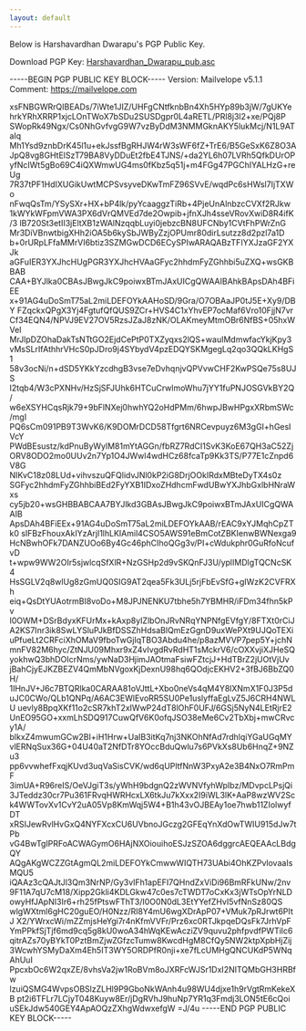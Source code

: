 ```yaml
---
layout: default
---
```

Below is Harshavardhan Dwarapu's PGP Public Key.

Download PGP Key: <a href="pgp/Harshavardhan_Dwarapu_pub.asc">Harshavardhan_Dwarapu_pub.asc</a>


-----BEGIN PGP PUBLIC KEY BLOCK-----
Version: Mailvelope v5.1.1
Comment: https://mailvelope.com

xsFNBGWRrQIBEADs/7iWte1JIZ/UHFgCNtfknbBn4Xh5HYp89b3jW/7gUKYe
hrkYRhXRRP1xjcLOnTWoX7bSDu2SUSDgpr0L4aRETL/PRl8j3l2+xe/PQj8P
SWopRk49Ngx/Cs0NhGvfvgG9W7vzByDdM3NMMGknAKY5lukMcj/N1L9ATaIq
Mh1Ysd9znbDrK45l1u+ekJssfBgRHJW4rW3sWF6fZ+TrE6/B5GeSxK6Z8O3A
JpQ8vg8GHtElSzT79BA8VyDDuEt2fbE4TJNS/+da2YL6h07LVRh5QfkDUrOP
yfNcIWt5gBo69C4iQXWmwUG4ms0fKbz5q51j+m4FGg47PGChIYALHzG+reUg
7R37tPF1HdIXUGikUwtMCPSvsyveDKwTmFZ96SVvE/wqdPc6sHWsl7IjTXWo
nFwqQsTm/YSySXr+HX+bP4lk/pyYcaaggzTiRb+4PjeUnAlnbzcCVXf2RJkw
1kWYkWFpmVWA3PX6dVrQMVEd7de2Owpib+jfnXJh4sseVRovXwiD8R4ifK/3
lB720St3etII3jEltXB1zWAlNzqqbLuyi0jebzcBN8UFCNby1CVtFhPWrZnG
Mr3DiVBnwtbigXHh2iOA5b6kySbJWByZzjOPUmr80dirLsutzz8d2pzl7a1D
b+0rURpLFfaMMrVI6btiz3SZMGwDCD6ECySPIwARAQABzTFIYXJzaGF2YXJk
aGFuIER3YXJhcHUgPGR3YXJhcHVAaGFyc2hhdmFyZGhhbi5uZXQ+wsGKBBAB
CAA+BYJlka0CBAsJBwgJkC9poiwxBTmJAxUICgQWAAIBAhkBApsDAh4BFiEE
x+91AG4uDoSmT75aL2miLDEFOYkAAHoSD/9Gra/O7OBAaJP0tJ5E+Xy9/DBY
FZqckxQPgX3Yj4FgtufQfQUS9ZCr+HVS4C1xYhvEP7ocMaf6Vro10FjjN7vr
Cf34EQN4/NPVJ9EV27OV5RzsJZaJ8zNK/OLAKmeyMtmOBr6NfBS+05hxWVeI
MrJlpDZOhaDakTsNTtGO2EjdCePtP0TXZyqxs2lQS+wauIMdmwfacYkjKpy3
vMsSLrIfAthhrVHcS0pJDro9j4SYbydV4pzEDQYSKMgegLq2qo3QQkLKHgS1
58v3ocNi/n+dSD5YKkYzcdhgB3vse7eDvhqnjvQPVvwCHF2KwPSQe75s8UJS
I2tqb4/W3cPXNHv/HzSjSFJUhk6HTCuCrwlmoWhu7jYY1fuPNJOSGVkBY2Q/
w6eXSYHCqsRjk79+9bFlNXej0hwhYQ2oHdPMm/6hwpJBwHPgxXRbmSWc/mgI
PQ6sCm091PB9T3WvK6/K9DOMrDCD58Tfgrt6NRCevpuyz6M3gGI+hGesIVcY
PWdBEsustz/kdPnuByWylM81mYtAGGn/fbRZ7RdCI1SvK3KoE67QH3aC52Zj
ORV8ODO2mo0UUv2n7Yp1O4JWwl4wdHCz68fcaTp9Kk3TS/P77E1cZnpd6V8G
NIKvC18z08LUd+vihvszuQFQlidvJNl0kP2iG8DrjOOkIRdxMBteDyTX4s0z
SGFyc2hhdmFyZGhhbiBEd2FyYXB1IDxoZHdhcmFwdUBwYXJhbGxlbHNraWxs
cy5jb20+wsGHBBABCAA7BYJlkd3GBAsJBwgJkC9poiwxBTmJAxUICgQWAAIB
ApsDAh4BFiEEx+91AG4uDoSmT75aL2miLDEFOYkAAB/rEAC9xYJMqhCpZTk0
sIFBzFhouxAkIYzArjl1lhLKIAmil4CSO5AWS91eBmCotZBKIenwBWNexga9
HcNBwhOFk7DANZUOo6By4Gc46phCIhoQGg3v/PI+cWdukphr0GuRfoNcufvD
t+wpw9WW2OIr5sjwlcqSfXlR+NzGSHp2d9vSKQnFJ3U/yplIMDlgTQCNcSK4
HsSGLV2q8wlUg8zGmUQ0SIG9AT2qea5Fk3ULj5rjFbEvSfG+gIWzK2CVFRXh
eiq+QsDtYUAotrmBI8voDo+M8JPJNENKU7tbhe5h7YBMHR/iFDm34fhn5kPv
I0OWM+DSrBdyxKFUrMx+kAxp8yIZlbOnJRvNRqYNPNfgEVfgY/8FTXt0rCiJ
A2KS7Inr3ik8SwLYSluPJkBfDSSZhHdsaBlQmEzGgnD9uxWePXt9UJQoTEXi
uPfueLt2CRFciXhOMaV9fboTwGjIqTBO3Abdu4he/p8azMVVP7pep5Y+jchN
mnFV82M6hyc/ZtNJU09Mhxr9xZ4vIvgdRvRdHT1sMckrV6/cOXXvjiXJHeSQ
yokhwQ3bhDOIcrNms/ywNaD3HjimJAOtmaFsiwFZtcjJ+HdTBrZ2jUOtVjUv
jBahCjyEJKZBEZV4QmMbNVgoxKjDexnU98hq6QOdjcEKHV2+3fBJ6BbZQ0H/
1IHnJV+J6c7BTQRlka0CARAA81oVJttL+Xbo0neVs4qM4Y8lXNmX1F0J3P5d
uJC0CWo/QLb1QNPq/A6AC3EWlEvoRR5SU0Pe1uslyffaEgLvZ5J6CRH4NWLU
uevly8BpqXKf11o2cSR7khT2xIWwP24dT8lOhF0UFJ/6GSj5NyN4LEtRjrE2
UnEO95GO+xxmLhSDQ917CuwQfV6K0ofqJSO38eMe6Cv2TbXbj+mwCRvcy1A/
blkxZ4mwumGCw2BI+iH1Hrw+UaIB3itKq7nj3NKOhNfAd7rdhlqiYGaUGqMY
vlERNqSux36G+04U40aT2NfDTr8YOccBduQwlu7s6PVkXs8Ub6HnqZ+9NZu3
pp6vvwhefFxqjKUvd3uqVaSisCVK/wd6qUPltfNnW3PxyA2e3B4NxO7RmPmF
3imUA+R96reIS/OeVJgiT3s/yWhH9bdgnQ2zWVNVfyhWpIbz/MDvpcLPsjQi
3JTeddz30cr7Pu361FRvqHWRHcxLX6tkJu7kXxx2I9iWL3lK+AaP8wzWV2Sc
k4WWTovXv1CvY2uA05Vp8KmWqj5W4+B1h43vOJBEAy1oe7hwb11ZIolwyfDT
xRSIJewRvlHvGxQ4NYFXcxCU6UVbnoJGczg2GFEqYnXdOwTWIU915dJw7tPb
vG4BwTgIPRFoACWAGymO6HAjNXOiouihoESJzSZOA6dggrcAEQEAAcLBdgQY
AQgAKgWCZZGtAgmQL2miLDEFOYkCmwwWIQTH73UAbi4OhKZPvlovaaIsMQU5
iQAAz3cQAJtJl3Qm3NrNP/Gy3vIFh1apEFI7QHndZxViDi96BmRFkUNw/2nv
9F11A7qU7cM18/Xipp2Gkli4KDLGkw47c0es7cTWDT7oCxKx3jWTsOpYrNLD
owyHfJApNI3Ir6+rh25fPtswFThT3/I0O0N0dL3EtYYefZHvI5vfNnSz80QS
wlgWXtml6gHC20guEO/H0Nzz/Rl8Y4mU6wgXDrApP07+VMuk7pRJrwt6PItJ
X2/YWrxcWi/mZZmjsHeYgi7r4nKfmVVFr/Prz6xc0RTJkpqeDQsFk7JrhVpF
YmPPkfSjTjf6md9cq5g8kU0woA34hWqKEwAcziZV9quvu2phfpvdfPWTilc6
qitrAZs70yBYkT0PztBmZjwZGfzcTumw8KwcdHgM8CfQy5NW2ktpXpbHjZij
3WcwhYSMyDaXm4Eh5IT3WY5ORDPfR0nji+xe7fLcUMHgQNCUKdP5WNqAhUuI
PpcxbOc6W2qxZE/8vhsVa2jw1RoBVm8oJXRFcWJSr1DxI2NITQMbGH3HRBfw
lzuiQSMG4WvpsOBSlzZLHl9P9GboNkWAnh4u98WU4djxe1h9rVgtRmKekeXB
pt2i6TFLr7LCjyT048Kuyw8Er/jDgRVhJ9huNp7YR1q3Fmdj3LON5tE6cQoi
uSEkJdw540GEY4ApAOQzZXhgWdwxefgW
=J/4u
-----END PGP PUBLIC KEY BLOCK-----
